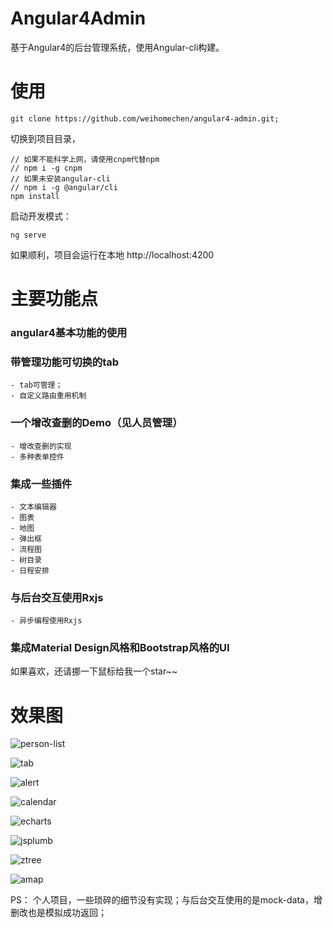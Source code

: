 # Angular4Admin

基于Angular4的后台管理系统，使用Angular-cli构建。

# 使用

```
git clone https://github.com/weihomechen/angular4-admin.git;
```
切换到项目目录，

```
// 如果不能科学上网，请使用cnpm代替npm
// npm i -g cnpm
// 如果未安装angular-cli
// npm i -g @angular/cli
npm install 
```
启动开发模式：
```
ng serve
```
如果顺利，项目会运行在本地 http://localhost:4200

# 主要功能点

### angular4基本功能的使用
### 带管理功能可切换的tab
    - tab可管理；
    - 自定义路由重用机制
### 一个增改查删的Demo（见人员管理）
    - 增改查删的实现
    - 多种表单控件
### 集成一些插件
    - 文本编辑器
    - 图表
    - 地图
    - 弹出框
    - 流程图
    - 树目录
    - 日程安排
### 与后台交互使用Rxjs
    - 异步编程使用Rxjs
### 集成Material Design风格和Bootstrap风格的UI

如果喜欢，还请挪一下鼠标给我一个star~~

# 效果图

![person-list](http://oqtn5nfde.bkt.clouddn.com/person-list.png)

![tab](http://oqtn5nfde.bkt.clouddn.com/tab.png)

![alert](http://oqtn5nfde.bkt.clouddn.com/alert.png)

![calendar](http://oqtn5nfde.bkt.clouddn.com/calendar.png)

![echarts](http://oqtn5nfde.bkt.clouddn.com/echarts.png)

![jsplumb](http://oqtn5nfde.bkt.clouddn.com/jsplumb.png)

![ztree](http://oqtn5nfde.bkt.clouddn.com/ztree.png)

![amap](http://oqtn5nfde.bkt.clouddn.com/amap.png)

PS： 个人项目，一些琐碎的细节没有实现；与后台交互使用的是mock-data，增删改也是模拟成功返回；



